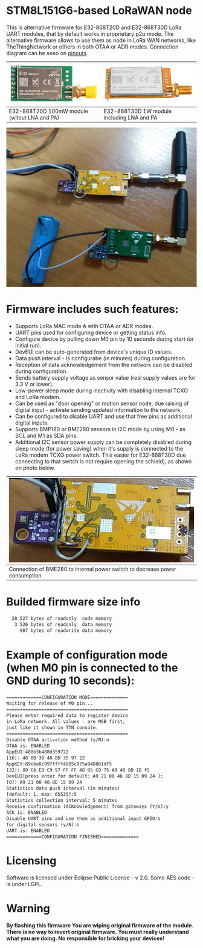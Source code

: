 # STM8L151G6-based LoRaWAN node

 This is alternative firmware for E32-868T20D and E32-868T30D LoRa UART modules,
that by default works in proprietary p2p mode. The alternative firmware allows to
use them as node in LoRa WAN networks, like TheThingNetwork or others in both
OTAA or ADR modes. Connection diagram can be seeo on [pinouts](Pictures/pinouts.png).

 | ![E32-868T20D](Pictures/e32-868t20d.png "e32-868t20d 100mW module") | ![E32-868T30D](Pictures/e32-868t30d.png "e32-868t30d 1W module") |
 |--- |--- |
 | E32-868T20D 100mW module (witout LNA and PA) | E32-868T30D 1W module including LNA and PA |

![Modules in use](Pictures/modules.jpg "modules in use")

# Firmware includes such features:
  * Supports LoRa MAC mode A with OTAA or ADR modes.
  * UART pins used for configuring device or getting status info.
  * Configure device by pulling down M0 pin by 10 seconds during start (or initial run).
  * DevEUI can be auto-generated from device's unique ID values.
  * Data push interval - is configurabe (in minutes) during configuration.
  * Reception of data acknowledgement from the network can be disabled during configuration.
  * Sends battery supply voltage as sensor value (real supply values are for 3.3 V or lower).
  * Low-power sleep mode during inactivity with disabling internal TCXO and LoRa modem.
  * Can be used as "door opening" or motion sensor node, due raising of digital input -
    activate sending updated information to the network.
  * Can be configured to disable UART and use that free pins as additional digital inputs.
  * Supports BMP180 or BME280 sensors in I2C mode by using M0 - as SCL and M1 as SDA pins.
  * Additional I2C sensor power supply can be completely disabled during sleep mode
    (for power saving) when it's supply is connected to the LoRa modem TCXO power switch.
    This easier for E32-868T30D due connecting to that switch is not require opening the
    schield), as shown on photo below.

 | ![Module connection](Pictures/module_connection.jpg "module connection") |
 |--- |
 |Connection of BME280 to internal power switch to decrease power consumption|

# Builded firmware size info
```
  28 527 bytes of readonly  code memory
   3 526 bytes of readonly  data memory
     907 bytes of readwrite data memory
```


# Example of configuration mode (when M0 pin is connected to the GND during 10 seconds):
```
=============CONFIGURATION MODE==============
Waiting for release of M0 pin...
=============================================
Please enter required data to register device
in LoRa network. All values - are MSB first,
just like it shown in TTN console.
=============================================
Disable OTAA activation method (y/N):n
OTAA is: ENABLED
AppEUI:488b3b488d359722
[16]: 48 8B 3B 48 8D 35 97 22 
AppKEY:89c6e8c997ffff4885c075a9488b1df5
[32]: 89 C6 E8 C9 97 FF FF 48 85 C0 75 A9 48 8B 1D f5 
DevEUI[press enter for default: A9 21 00 48 8D 15 09 24 ]:
[0]: A9 21 00 48 8D 15 09 24 
Statistics data push interval (in minutes)
[default: 1, max: 65535]:5
Statistics collection interval: 5 minutes
Receive confirmation (ACKnowledgement) from gateways (Y/n):y
ACK is: ENABLED
Disable UART pins and use them as additional input GPIO's
for digital sensors (y/N):n
UART is: ENABLED
=============CONFIGURATION FINISHED==============
```



# Licensing
 Software is licensed under Eclipse Public License - v 2.0. Some AES code - is under LGPL.
 
# Warning
 **By flashing this firmware You are wiping original firmware of the module. There is no way to revert original firmware. You must really understand what you are doing. No responsible for bricking your devices!**
 
 
